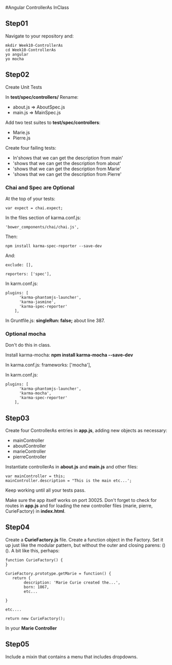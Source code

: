 #Angular ControllerAs InClass

## Step01

Navigate to your repository and:

```
mkdir Week10-ControllerAs
cd Week10-ControllerAs
yo angular
yo mocha
```

## Step02

Create Unit Tests 

In **test/spec/controllers/** Rename:

- about.js => AboutSpec.js
- main.js => MainSpec.js

Add two test suites to **test/spec/controllers**:

- Marie.js
- Pierre.js

Create four failing tests:

- In'shows that we can get the description from main'
- 'shows that we can get the description from about'
- 'shows that we can get the description from Marie'
- 'shows that we can get the description from Pierre'

### Chai and Spec are Optional

At the top of your tests:

    var expect = chai.expect;

In the files section of karma.conf.js:

    'bower_components/chai/chai.js',    
    
Then:

    npm install karma-spec-reporter --save-dev
    
And: 

```
exclude: [],

reporters: ['spec'],
```

In karm.conf.js: 

```
plugins: [
      'karma-phantomjs-launcher',
      'karma-jasmine',
      'karma-spec-reporter'
    ],

```

In Gruntfile.js: **singleRun: false;** about line 387.


### Optional mocha

Don't do this in class.

Install karma-mocha: **npm install karma-mocha --save-dev**

In karma.conf.js: frameworks: ['mocha'],

In karm.conf.js: 

```
plugins: [
      'karma-phantomjs-launcher',
      'karma-mocha',
      'karma-spec-reporter'
    ],
```


## Step03

Create four ControllerAs entries in **app.js**, adding new objects as necessary:

- mainController
- aboutController
- marieController
- pierreController

Instantiate controllerAs in **about.js** and **main.js** and other files:

    var mainController = this;
    mainController.description = "This is the main etc...';
    
Keep working until all your tests pass. 

Make sure the app itself works on port 30025. Don't forget to check for routes in **app.js** and for loading the new controller files (marie, pierre, CurieFactory) in **index.html**.

## Step04

Create a **CurieFactory.js** file. Create a function object in the Factory. Set it up just like the modular pattern, but without the outer and closing parens: ()(). A bit like this, perhaps:

```
function CurieFactory() {
}

CurieFactory.prototype.getMarie = function() {
   return {
        description: 'Marie Curie created the...',
        born: 1867,
        etc...
        
}

etc....

return new CurieFactory();
```

In your **Marie Controller** 

## Step05

Include a mixin that contains a menu that includes dropdowns.

    